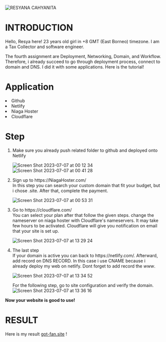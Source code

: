 
![RESYANA CAHYANITA](https://github.com/RevoU-FSSE-2/week-4-resyanac/assets/135514670/20facc17-1ec8-4f60-8118-4d315184d973)

# INTRODUCTION

Hello, Resya here! 23 years old girl in +8 GMT (East Borneo) timezone. I am a Tax Collector and software engineer.

The fourth assignment are Deployment, Networking, Domain, and Workflow. Therefore, i already succeed to go through deployment process, connect to domain and DNS. I did it with some applications. Here is the tutorial!

<h1>Application</h1>
  <li>Github</li>
  <li>Netlify</li>
  <li>Niaga Hoster</li>
  <li>Cloudflare</li>

<h1>Step</h1>

<ol>
   <li>Make sure you already push related folder to github and deployed onto Netlify</li>
  
![Screen Shot 2023-07-07 at 00 12 34](https://github.com/RevoU-FSSE-2/week-4-resyanac/assets/135514670/1cd00cc9-861c-4532-9ce2-0f5b82189155) ![Screen Shot 2023-07-07 at 00 41 28](https://github.com/RevoU-FSSE-2/week-4-resyanac/assets/135514670/5b69b6af-fb3f-4b14-a560-4784c69cbba3)
  
   <li>Sign up to https://NiagaHoster.com/ </li>
   In this step you can search your custom domain that fit your budget, but i chose .site. After that, complete the payment. 
   
   ![Screen Shot 2023-07-07 at 00 53 31](https://github.com/RevoU-FSSE-2/week-4-resyanac/assets/135514670/cd5838b1-24d3-497d-97fc-1d7cce0e4873)
   
   <li>Go to https://cloudflare.com/ </li>
   You can select your plan after that follow the given steps. change the nameserver on niaga hoster with Cloudflare's nameservers. It may take few hours    to be activated. Cloudflare will give you notification on email that your site is set up.
   
   ![Screen Shot 2023-07-07 at 13 29 24](https://github.com/RevoU-FSSE-2/week-4-resyanac/assets/135514670/45d67dd6-df98-4a61-92ab-91588e03688a)

   <li>The last step</li>
   If your domain is active you can back to https://netlify.com/. Afterward, add record on DNS RECORD. In this case i use CNAME because i already deploy my web on netlify. Dont forget to add record the <i>www</i>.
   
   ![Screen Shot 2023-07-07 at 13 34 52](https://github.com/RevoU-FSSE-2/week-4-resyanac/assets/135514670/d8a9504b-348c-4ad9-8f49-effbc644741a)

   For the following step, go to site configuration and verify the domain.
![Screen Shot 2023-07-07 at 13 36 16](https://github.com/RevoU-FSSE-2/week-4-resyanac/assets/135514670/579b0948-dcb9-4ecf-91bd-61632aafaaf3)
</ol>

<b>Now your website is good to use!</b>

<h1>RESULT</h1>
Here is my result <a href="https://got-fan.site/"rel="nofollow">got-fan.site</a> !
